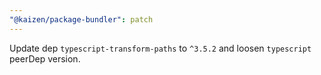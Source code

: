 ```yaml
---
"@kaizen/package-bundler": patch
---
```


Update dep `typescript-transform-paths` to `^3.5.2` and loosen `typescript` peerDep version.
